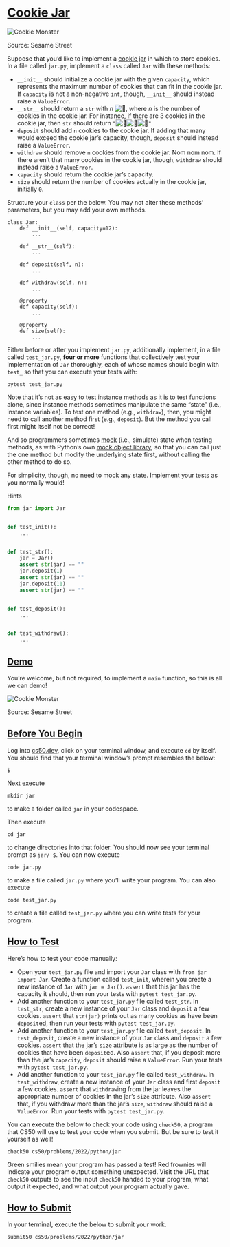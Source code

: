 # [Cookie Jar](#cookie-jar)

<img src="giphy1.gif" class="w-50" alt="Cookie Monster" />

Source: Sesame Street

Suppose that you’d like to implement a [cookie
jar](https://en.wikipedia.org/wiki/Cookie_jar) in which to store
cookies. In a file called `jar.py`, implement a `class` called `Jar`
with these methods:

- `__init__` should initialize a cookie jar
    with the given `capacity`, which represents the maximum number of
    cookies that can fit in the cookie jar. If `capacity` is not a
    non-negative `int`, though, `__init__` should instead raise a
    `ValueError`.
- `__str__` should return a `str` with *n*
    <img src="https://twemoji.maxcdn.com/v/14.0.2/72x72/1f36a.png"
    class="emoji" draggable="false" alt="🍪" />, where *n* is the number
    of cookies in the cookie jar. For instance, if there are 3 cookies
    in the cookie jar, then `str` should return
    `"`<img src="https://twemoji.maxcdn.com/v/14.0.2/72x72/1f36a.png"
    class="emoji" draggable="false" alt="🍪" /><img src="https://twemoji.maxcdn.com/v/14.0.2/72x72/1f36a.png"
    class="emoji" draggable="false" alt="🍪" /><img src="https://twemoji.maxcdn.com/v/14.0.2/72x72/1f36a.png"
    class="emoji" draggable="false" alt="🍪" />`"`
- `deposit` should add `n` cookies to the
    cookie jar. If adding that many would exceed the cookie jar’s
    capacity, though, `deposit` should instead raise a `ValueError`.
- `withdraw` should remove `n` cookies from
    the cookie jar. Nom nom nom. If there aren’t that many cookies in
    the cookie jar, though, `withdraw` should instead raise a
    `ValueError`.
- `capacity` should return the cookie jar’s
    capacity.
- `size` should return the number of
    cookies actually in the cookie jar, initially `0`.

Structure your `class` per the below. You may not alter these methods’
parameters, but you may add your own methods.

``` highlight
class Jar:
    def __init__(self, capacity=12):
        ...

    def __str__(self):
        ...

    def deposit(self, n):
        ...

    def withdraw(self, n):
        ...

    @property
    def capacity(self):
        ...

    @property
    def size(self):
        ...
```

Either before or after you implement `jar.py`, additionally implement,
in a file called `test_jar.py`, **four or more** functions that
collectively test your implementation of `Jar` thoroughly, each of whose
names should begin with `test_` so that you can execute your tests with:

``` highlight
pytest test_jar.py
```

Note that it’s not as easy to test instance methods as it is to test
functions alone, since instance methods sometimes manipulate the same
“state” (i.e., instance variables). To test one method (e.g.,
`withdraw`), then, you might need to call another method first (e.g.,
`deposit`). But the method you call first might itself not be correct!

And so programmers sometimes
[mock](https://en.wikipedia.org/wiki/Mock_object) (i.e., simulate) state
when testing methods, as with Python’s own [mock object
library](https://docs.python.org/3/library/unittest.mock.html), so that
you can call just the one method but modify the underlying state first,
without calling the other method to do so.

For simplicity, though, no need to mock any state. Implement your tests
as you normally would!

Hints

``` python
from jar import Jar


def test_init():
    ...


def test_str():
    jar = Jar()
    assert str(jar) == ""
    jar.deposit(1)
    assert str(jar) == ""
    jar.deposit(11)
    assert str(jar) == ""


def test_deposit():
    ...


def test_withdraw():
    ...
```

## [Demo](#demo)

You’re welcome, but not required, to implement a `main` function, so
this is all we can demo!

<img src="giphy2.gif" class="w-50" alt="Cookie Monster" />

Source: Sesame Street

## [Before You Begin](#before-you-begin)

Log into [cs50.dev](https://cs50.dev/), click on your terminal window,
and execute `cd` by itself. You should find that your terminal window’s
prompt resembles the below:

``` highlight
$
```

Next execute

``` highlight
mkdir jar
```

to make a folder called `jar` in your codespace.

Then execute

``` highlight
cd jar
```

to change directories into that folder. You should now see your terminal
prompt as `jar/ $`. You can now execute

``` highlight
code jar.py
```

to make a file called `jar.py` where you’ll write your program. You can
also execute

``` highlight
code test_jar.py
```

to create a file called `test_jar.py` where you can write tests for your
program.

## [How to Test](#how-to-test)

Here’s how to test your code manually:

- Open your `test_jar.py` file and import
    your `Jar` class with `from jar import Jar`. Create a function
    called `test_init`, wherein you create a new instance of `Jar` with
    `jar = Jar()`. `assert` that this jar has the capacity it should,
    then run your tests with `pytest test_jar.py`.
- Add another function to your
    `test_jar.py` file called `test_str`. In `test_str`, create a new
    instance of your `Jar` class and `deposit` a few cookies. `assert`
    that `str(jar)` prints out as many cookies as have been `deposit`ed,
    then run your tests with `pytest test_jar.py`.
- Add another function to your
    `test_jar.py` file called `test_deposit`. In `test_deposit`, create
    a new instance of your `Jar` class and `deposit` a few cookies.
    `assert` that the jar’s `size` attribute is as large as the number
    of cookies that have been `deposit`ed. Also `assert` that, if you
    deposit more than the jar’s `capacity`, `deposit` should raise a
    `ValueError`. Run your tests with `pytest test_jar.py`.
- Add another function to your
    `test_jar.py` file called `test_withdraw`. In `test_withdraw`,
    create a new instance of your `Jar` class and first `deposit` a few
    cookies. `assert` that `withdraw`ing from the jar leaves the
    appropriate number of cookies in the jar’s `size` attribute. Also
    `assert` that, if you withdraw more than the jar’s `size`,
    `withdraw` should raise a `ValueError`. Run your tests with
    `pytest test_jar.py`.

You can execute the below to check your code using `check50`, a program
that CS50 will use to test your code when you submit. But be sure to
test it yourself as well!

``` highlight
check50 cs50/problems/2022/python/jar
```

Green smilies mean your program has passed a test! Red frownies will
indicate your program output something unexpected. Visit the URL that
`check50` outputs to see the input `check50` handed to your program,
what output it expected, and what output your program actually gave.

## [How to Submit](#how-to-submit)

In your terminal, execute the below to submit your work.

``` highlight
submit50 cs50/problems/2022/python/jar
```

